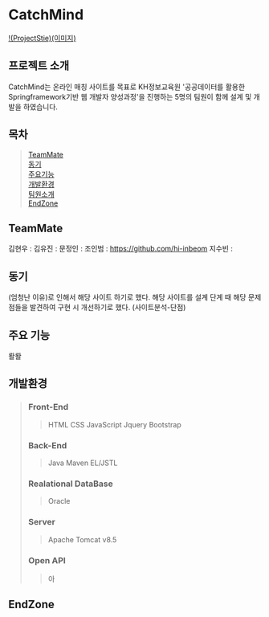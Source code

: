 # CatchMind
[!(ProjectStie)(이미지)](주소)

## 프로젝트 소개
CatchMind는 온라인 매칭 사이트를 목표로 KH정보교육원 '공공데이터를 활용한 Springframework기반 웹 개발자 양성과정'을 진행하는 5명의 팀원이 함께 설계 및 개발을 하였습니다.

## 목차
> [TeamMate](#-TeamMate)  
> [동기](#-동기)  
> [주요기능](#-주요기능)  
> [개발환경](#-개발환경)  
> [팀원소개](#-팀원소개)  
> [EndZone](#-EndZone)  

## TeamMate
김현우 :
김유진 :
문정인 :
조인범 : https://github.com/hi-inbeom
지수빈 : 

## 동기
(엄청난 이유)로 인해서 해당 사이트 하기로 했다.
해당 사이트를 설계 단계 때 해당 문제점들을 발견하여 구현 시 개선하기로 했다.
(사이트분석-단점)

## 주요 기능
뢀뢀

## 개발환경
> ### Front-End
>> HTML
>> CSS
>> JavaScript
>> Jquery
>> Bootstrap
>> 
> ### Back-End
>> Java
>> Maven
>> EL/JSTL
> ### Realational DataBase
>> Oracle
> ### Server
>> Apache Tomcat v8.5
> ### Open API
>> 아

## EndZone
